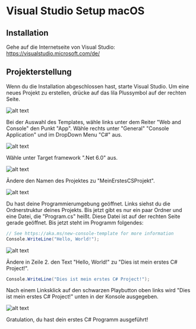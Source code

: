 # Visual Studio Setup macOS

## Installation

Gehe auf die Internetseite von Visual Studio: https://visualstudio.microsoft.com/de/ 




## Projekterstellung

Wenn du die Installation abgeschlossen hast, starte Visual Studio. Um eine neues Projekt zu erstellen, drücke auf das lila Plussymbol auf der rechten Seite.


![alt text](https://github.com/Freshpinguin/C-Sharp-Einstiegskurs/blob/master/Images/ProjectErstellungmacOS.png)

Bei der Auswahl des Templates, wähle links unter dem Reiter "Web and Console" den Punkt "App". Wähle rechts unter "General" "Console Application" und im DropDown Menu "C#" aus. 

![alt text](https://github.com/Freshpinguin/C-Sharp-Einstiegskurs/blob/master/Images/ConsoleApplicationMACOS.png)


Wähle unter Target framework ".Net 6.0" aus.

![alt text](https://github.com/Freshpinguin/C-Sharp-Einstiegskurs/blob/master/Images/Net60Macos.png)

Ändere den Namen des Projektes zu "MeinErstesCSProjekt".

![alt text](https://github.com/Freshpinguin/C-Sharp-Einstiegskurs/blob/master/Images/PorjectErstellung2MacOS.png)

Du hast deine Programmierumgebung geöffnet. Links siehst du die Ordnerstruktur deines Projekts. Bis jetzt gibt es nur ein paar Ordner und eine Datei, die "Program.cs" heißt. Diese Datei ist auf der rechten Seite gerade geöffnet. Bis jetzt steht im Programm folgendes:

```cs
// See https://aka.ms/new-console-template for more information
Console.WriteLine("Hello, World!");
```

![alt text](https://github.com/Freshpinguin/C-Sharp-Einstiegskurs/blob/master/Images/ErstesProjectMacOS.png)

Ändere in Zeile 2. den Text "Hello, World!" zu "Dies ist mein erstes C# Project!".
```cs
Console.WriteLine("Dies ist mein erstes C# Project!");
```
Nach einem Linksklick auf den schwarzen Playbutton oben links wird "Dies ist mein erstes C# Project!" unten in der Konsole ausgegeben.

![alt text](https://github.com/Freshpinguin/C-Sharp-Einstiegskurs/blob/master/Images/TerminalAusgabeMacOS.png)

Gratulation, du hast dein erstes C# Programm ausgeführt!
